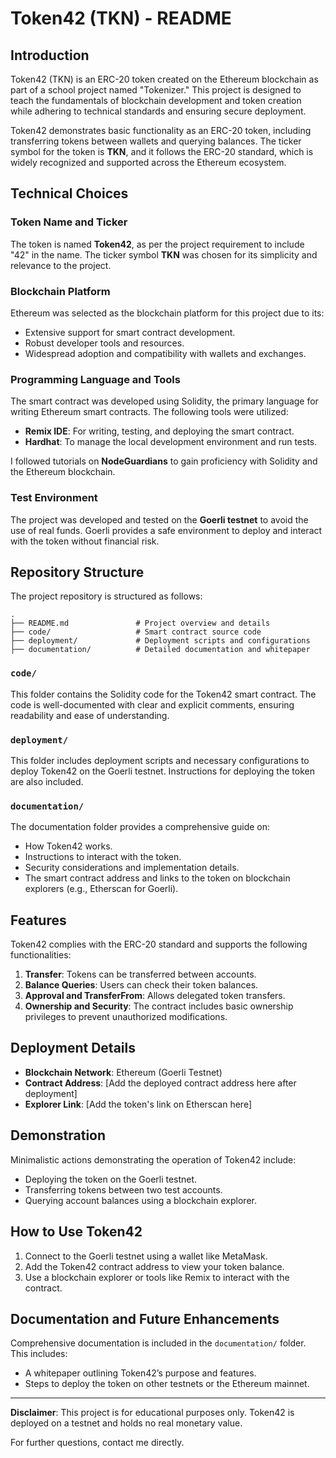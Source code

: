 # Token42 (TKN) - README

## Introduction
Token42 (TKN) is an ERC-20 token created on the Ethereum blockchain as part of a school project named "Tokenizer." This project is designed to teach the fundamentals of blockchain development and token creation while adhering to technical standards and ensuring secure deployment.

Token42 demonstrates basic functionality as an ERC-20 token, including transferring tokens between wallets and querying balances. The ticker symbol for the token is **TKN**, and it follows the ERC-20 standard, which is widely recognized and supported across the Ethereum ecosystem.

## Technical Choices
### Token Name and Ticker
The token is named **Token42**, as per the project requirement to include "42" in the name. The ticker symbol **TKN** was chosen for its simplicity and relevance to the project.

### Blockchain Platform
Ethereum was selected as the blockchain platform for this project due to its:
- Extensive support for smart contract development.
- Robust developer tools and resources.
- Widespread adoption and compatibility with wallets and exchanges.

### Programming Language and Tools
The smart contract was developed using Solidity, the primary language for writing Ethereum smart contracts. The following tools were utilized:
- **Remix IDE**: For writing, testing, and deploying the smart contract.
- **Hardhat**: To manage the local development environment and run tests.

I followed tutorials on **NodeGuardians** to gain proficiency with Solidity and the Ethereum blockchain.

### Test Environment
The project was developed and tested on the **Goerli testnet** to avoid the use of real funds. Goerli provides a safe environment to deploy and interact with the token without financial risk.

## Repository Structure
The project repository is structured as follows:

```
.
├── README.md               # Project overview and details
├── code/                   # Smart contract source code
├── deployment/             # Deployment scripts and configurations
├── documentation/          # Detailed documentation and whitepaper
```

### `code/`
This folder contains the Solidity code for the Token42 smart contract. The code is well-documented with clear and explicit comments, ensuring readability and ease of understanding.

### `deployment/`
This folder includes deployment scripts and necessary configurations to deploy Token42 on the Goerli testnet. Instructions for deploying the token are also included.

### `documentation/`
The documentation folder provides a comprehensive guide on:
- How Token42 works.
- Instructions to interact with the token.
- Security considerations and implementation details.
- The smart contract address and links to the token on blockchain explorers (e.g., Etherscan for Goerli).

## Features
Token42 complies with the ERC-20 standard and supports the following functionalities:
1. **Transfer**: Tokens can be transferred between accounts.
2. **Balance Queries**: Users can check their token balances.
3. **Approval and TransferFrom**: Allows delegated token transfers.
4. **Ownership and Security**: The contract includes basic ownership privileges to prevent unauthorized modifications.

## Deployment Details
- **Blockchain Network**: Ethereum (Goerli Testnet)
- **Contract Address**: [Add the deployed contract address here after deployment]
- **Explorer Link**: [Add the token's link on Etherscan here]

## Demonstration
Minimalistic actions demonstrating the operation of Token42 include:
- Deploying the token on the Goerli testnet.
- Transferring tokens between two test accounts.
- Querying account balances using a blockchain explorer.

## How to Use Token42
1. Connect to the Goerli testnet using a wallet like MetaMask.
2. Add the Token42 contract address to view your token balance.
3. Use a blockchain explorer or tools like Remix to interact with the contract.

## Documentation and Future Enhancements
Comprehensive documentation is included in the `documentation/` folder. This includes:
- A whitepaper outlining Token42’s purpose and features.
- Steps to deploy the token on other testnets or the Ethereum mainnet.


---

**Disclaimer**: This project is for educational purposes only. Token42 is deployed on a testnet and holds no real monetary value.

For further questions, contact me directly.

